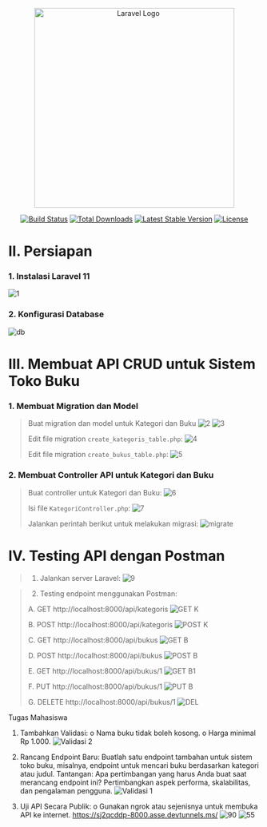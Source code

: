 <p align="center"><a href="https://laravel.com" target="_blank"><img src="https://raw.githubusercontent.com/laravel/art/master/logo-lockup/5%20SVG/2%20CMYK/1%20Full%20Color/laravel-logolockup-cmyk-red.svg" width="400" alt="Laravel Logo"></a></p>

<p align="center">
<a href="https://github.com/laravel/framework/actions"><img src="https://github.com/laravel/framework/workflows/tests/badge.svg" alt="Build Status"></a>
<a href="https://packagist.org/packages/laravel/framework"><img src="https://img.shields.io/packagist/dt/laravel/framework" alt="Total Downloads"></a>
<a href="https://packagist.org/packages/laravel/framework"><img src="https://img.shields.io/packagist/v/laravel/framework" alt="Latest Stable Version"></a>
<a href="https://packagist.org/packages/laravel/framework"><img src="https://img.shields.io/packagist/l/laravel/framework" alt="License"></a>
</p>

# II. Persiapan
### 1. Instalasi Laravel 11
![1](https://github.com/user-attachments/assets/c1d6b853-4c3e-4999-98d8-8f99fed719d4)
### 2. Konfigurasi Database
![db](https://github.com/user-attachments/assets/26166ed8-2342-4bbf-a5c5-e5b5b3797115)
# III. Membuat API CRUD untuk Sistem Toko Buku
### 1. Membuat Migration dan Model
>
> Buat migration dan model untuk Kategori dan Buku
![2](https://github.com/user-attachments/assets/37b9355f-7720-43fb-98db-163d2a212aa8)
![3](https://github.com/user-attachments/assets/afa32741-dedf-41ae-a9ab-cc17ae3ad034)
>
> Edit file migration `create_kategoris_table.php`:
![4](https://github.com/user-attachments/assets/a3804506-84db-4aa2-8a2d-ef098ca7e85a)
>
> Edit file migration `create_bukus_table.php`:
![5](https://github.com/user-attachments/assets/c9f150a2-43cd-43f5-9fb2-b86b18e9ee46)
### 2. Membuat Controller API untuk Kategori dan Buku
>
> Buat controller untuk Kategori dan Buku:
![6](https://github.com/user-attachments/assets/eaab5917-a752-4974-b7e1-75996f6b13c7)
>
> Isi file `KategoriController.php`:
![7](https://github.com/user-attachments/assets/32405f87-cf88-42bb-84f6-5d773d252065)
>
> Jalankan perintah berikut untuk melakukan migrasi:
![migrate](https://github.com/user-attachments/assets/fc8d48c6-139c-4449-96c1-650913bbb44f)

# IV. Testing API dengan Postman
> 1. Jalankan server Laravel:
![9](https://github.com/user-attachments/assets/c55ba7c4-338a-42e0-a58f-cdaf9ed7fab1)

> 2. Testing endpoint menggunakan Postman:
> 
> A.	GET http://localhost:8000/api/kategoris
![GET K](https://github.com/user-attachments/assets/76dc1b19-dd49-438f-9aa1-0eda3ae467f4)
> 
> B. POST http://localhost:8000/api/kategoris
![POST K](https://github.com/user-attachments/assets/09eaf2cb-2cc3-4204-b2eb-03649e4688f2)
>
> C. GET http://localhost:8000/api/bukus
![GET B](https://github.com/user-attachments/assets/c0a815d2-927a-48c1-b1af-de6c5b464bd4)
>
> D. POST http://localhost:8000/api/bukus
![POST B](https://github.com/user-attachments/assets/36c90d50-0d49-44a8-85a8-af2465d078cc)
>
> E. GET http://localhost:8000/api/bukus/1
![GET B1](https://github.com/user-attachments/assets/71134954-b171-448b-9528-dbf152eb6061)
>
> F. PUT http://localhost:8000/api/bukus/1
![PUT B](https://github.com/user-attachments/assets/e7766fc0-293e-4336-991a-eea5cac37939)
>
> G. DELETE http://localhost:8000/api/bukus/1
![DEL](https://github.com/user-attachments/assets/b42c9529-01c2-4779-bf50-6b796485562e)

Tugas Mahasiswa
1.	Tambahkan Validasi:
o	Nama buku tidak boleh kosong.
o	Harga minimal Rp 1.000.
![Validasi 2](https://github.com/user-attachments/assets/4d18f3b2-bdf7-4d49-9ce6-ea73e475fdcf)

2.	Rancang Endpoint Baru:
Buatlah satu endpoint tambahan untuk sistem toko buku, misalnya, endpoint untuk mencari buku berdasarkan kategori atau judul. Tantangan: Apa pertimbangan yang harus Anda buat saat merancang endpoint ini? Pertimbangkan aspek performa, skalabilitas, dan pengalaman pengguna.
![Validasi 1](https://github.com/user-attachments/assets/a4413bae-6c7d-4166-a7d5-82f5a3bde78c)

3.	Uji API Secara Publik:
o	Gunakan ngrok atau sejenisnya untuk membuka API ke internet.
https://sj2qcddp-8000.asse.devtunnels.ms/
![90](https://github.com/user-attachments/assets/f79adf03-4228-45fc-b550-410107e23941)
![55](https://github.com/user-attachments/assets/84e94bc6-726d-48e5-80cd-57d25a1eb979)
















